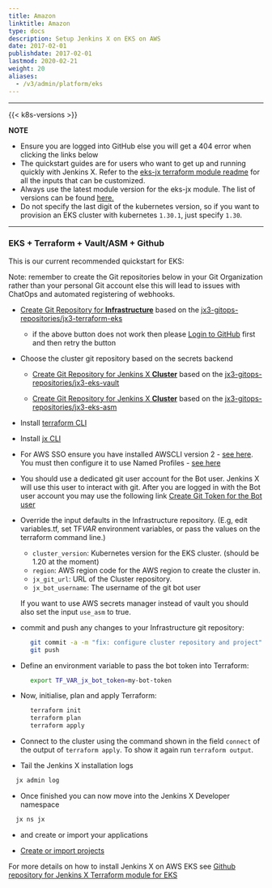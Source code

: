 ```yaml
---
title: Amazon
linktitle: Amazon
type: docs
description: Setup Jenkins X on EKS on AWS
date: 2017-02-01
publishdate: 2017-02-01
lastmod: 2020-02-21
weight: 20
aliases:
  - /v3/admin/platform/eks
---
```


---

{{< k8s-versions >}}

**NOTE**

- Ensure you are logged into GitHub else you will get a 404 error when clicking the links below
- The quickstart guides are for users who want to get up and running quickly with Jenkins X.
  Refer to the [eks-jx terraform module readme](https://github.com/jenkins-x/terraform-aws-eks-jx/blob/master/README.md) for all the inputs that can be customized.
- Always use the latest module version for the eks-jx module.
  The list of versions can be found [here.](https://github.com/jenkins-x/terraform-aws-eks-jx/releases)
- Do not specify the last digit of the kubernetes version, so if you want to provision an EKS cluster with kubernetes `1.30.1`, just specify `1.30`.

---

### EKS + Terraform + Vault/ASM + Github

This is our current recommended quickstart for EKS:

Note: remember to create the Git repositories below in your Git Organization rather than your personal Git account else this will lead to issues with ChatOps and automated registering of webhooks.

- <a href="https://github.com/jx3-gitops-repositories/jx3-terraform-eks/generate" target="github" class="btn bg-primary text-light">Create Git Repository for <b>Infrastructure</b></a> based on the [jx3-gitops-repositories/jx3-terraform-eks](https://github.com/jx3-gitops-repositories/jx3-terraform-eks)

  - if the above button does not work then please [Login to GitHub](https://github.com/login) first and then retry the button

- Choose the cluster git repository based on the secrets backend

  - <a href="https://github.com/jx3-gitops-repositories/jx3-eks-vault/generate"  target="github-cluster" class="btn bg-primary text-light">Create Git Repository for Jenkins X <b>Cluster</b></a> based on the [jx3-gitops-repositories/jx3-eks-vault](https://github.com/jx3-gitops-repositories/jx3-eks-vault)

  - <a href="https://github.com/jx3-gitops-repositories/jx3-eks-asm/generate"  target="github-cluster" class="btn bg-primary text-light">Create Git Repository for Jenkins X <b>Cluster</b></a> based on the [jx3-gitops-repositories/jx3-eks-asm](https://github.com/jx3-gitops-repositories/jx3-eks-asm)

- Install <a href="https://learn.hashicorp.com/tutorials/terraform/install-cli#install-terraform">terraform CLI</a>

- Install <a href="https://jenkins-x.io/v3/admin/setup/jx3/">jx CLI </a>

- For AWS SSO ensure you have installed AWSCLI version 2 - [see here](https://docs.aws.amazon.com/cli/latest/userguide/install-cliv2.html). You must then configure it to use Named Profiles - [see here](https://docs.aws.amazon.com/cli/latest/userguide/cli-chap-configure-profiles.html)

- You should use a dedicated git user account for the Bot user. Jenkins X will use this user to interact with git. After you are logged in with the Bot user account you may use the following link <a href="https://github.com/settings/tokens/new?scopes=repo,read:user,read:org,user:email,admin:repo_hook,write:packages,read:packages,write:discussion,workflow" target="github-token" class="btn bg-primary text-light">Create Git Token for the Bot user </a>

- Override the input defaults in the Infrastructure repository. (E.g, edit variables.tf, set TF*VAR* environment variables, or pass the values on the terraform command line.)

  - `cluster_version`: Kubernetes version for the EKS cluster. (should be 1.20 at the moment)
  - `region`: AWS region code for the AWS region to create the cluster in.
  - `jx_git_url`: URL of the Cluster repository.
  - `jx_bot_username`: The username of the git bot user

  If you want to use AWS secrets manager instead of vault you should also set the input `use_asm` to true.

- commit and push any changes to your Infrastructure git repository:

```bash
      git commit -a -m "fix: configure cluster repository and project"
      git push
```

- Define an environment variable to pass the bot token into Terraform:

```bash
      export TF_VAR_jx_bot_token=my-bot-token
```

- Now, initialise, plan and apply Terraform:

```bash
      terraform init
      terraform plan
      terraform apply
```
- Connect to the cluster using the command shown in the field `connect` of the output of `terraform apply`. To show 
  it again run `terraform output`.

- Tail the Jenkins X installation logs

```bash
  jx admin log
```

- Once finished you can now move into the Jenkins X Developer namespace

```bash
  jx ns jx
```

- and create or import your applications

- <a href="https://jenkins-x.io/v3/develop/create-project/" class="btn bg-primary text-light">Create or import projects</a>

For more details on how to install Jenkins X on AWS EKS see [Github repository for Jenkins X Terraform module for EKS](https://github.com/jx3-gitops-repositories/jx3-terraform-eks#prerequisites)
